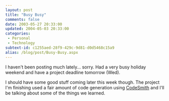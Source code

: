 ```yaml
---
layout: post
title: "Busy Busy"
comments: false
date: 2003-05-27 20:33:00
updated: 2004-05-03 20:33:00
categories:
 - Personal
 - Technology
subtext-id: c1255aed-28f9-429c-9d81-d0d5468c15a9
alias: /blog/post/Busy-Busy.aspx
---
```



I haven't been posting much lately... sorry. Had a very busy holiday weekend and have a project deadline tomorrow (Wed).

I should have some good stuff coming later this week though. The project I'm finishing used a fair amount of code generation using [CodeSmith](http://www.ericjsmith.net/codesmith/) and I'll be talking about some of the things we learned.
